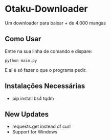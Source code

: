 # Otaku-Downloader

Um downloader para baixar + de 4.000 mangas

## Como Usar

Entre na sua linha de comando e dispare:

`python main.py`

E aí é só fazer o que o programa pedir.

## Instalações Necessárias
* pip install bs4 tqdm

## New Updates
* requests.get instead of curl
* Support for Windows
